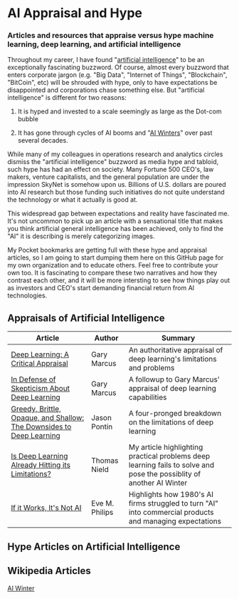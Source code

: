 # AI Appraisal and Hype

### Articles and resources that appraise versus hype machine learning, deep learning, and artificial intelligence

Throughout my career, I have found "[artificial intelligence](https://en.wikipedia.org/wiki/Artificial_intelligence)" to be an exceptionally fascinating buzzword. Of course, almost every buzzword that enters corporate jargon (e.g. "Big Data", "Internet of Things", "Blockchain", "BitCoin", etc) will be shrouded with hype, only to have expectations be disappointed and corporations chase something else. But "artificial intelligence" is different for two reasons: 

1) It is hyped and invested to a scale seemingly as large as the Dot-com bubble 

2) It has gone through cycles of AI booms and "[AI Winters](https://en.wikipedia.org/wiki/AI_winter)" over past several decades. 

While many of my colleagues in operations research and analytics circles dismiss the "artificial intelligence" buzzword as media hype and  tabloid, such hype has had an effect on society. Many Fortune 500 CEO's, law makers, venture capitalists, and the general population are under the impression SkyNet is somehow upon us. Billions of U.S. dollars are poured into AI research but those funding such initiatives do not quite understand the technology or what it actually is good at. 

This widespread gap between expectations and reality have fascinated me. It's not uncommon to pick up an article with a sensational title that makes you think artificial general intelligence has been achieved, only to find the "AI" it is describing is merely categorizing images. 

My Pocket bookmarks are getting full with these hype and appraisal articles, so I am going to start dumping them here on this GitHub page for my own organization and to educate others. Feel free to contribute your own too.  It is fascinating to compare these two narratives and how they contrast each other, and it will be more intersting to see how things play out as investors and CEO's start demanding financial return from AI technologies. 


## Appraisals of Artificial Intelligence 

|Article|Author|Summary|
|---|---|---|
|[Deep Learning: A Critical Appraisal](https://arxiv.org/ftp/arxiv/papers/1801/1801.00631.pdf)|Gary Marcus|An authoritative appraisal of deep learning's limitations and problems|
|[In Defense of Skepticism About Deep Learning](https://medium.com/@GaryMarcus/in-defense-of-skepticism-about-deep-learning-6e8bfd5ae0f1)|Gary Marcus|A followup to Gary Marcus' appraisal of deep learning capabilities|
|[Greedy, Brittle, Opaque, and Shallow: The Downsides to Deep Learning](https://www.wired.com/story/greedy-brittle-opaque-and-shallow-the-downsides-to-deep-learning/)|Jason Pontin|A four-pronged breakdown on the limitations of deep learning|
|[Is Deep Learning Already Hitting its Limitations?](https://towardsdatascience.com/is-deep-learning-already-hitting-its-limitations-c81826082ac3)|Thomas Nield|My article highlighting practical problems deep learning fails to solve and pose the possiblity of another AI Winter|
|[If it Works, It's Not AI](http://dspace.mit.edu/bitstream/handle/1721.1/80558/43557450-MIT.pdf?sequence=2)|Eve M. Philips|Highlights how 1980's AI firms struggled to turn "AI" into commercial products and managing expectations|


## Hype Articles on Artificial Intelligence


## Wikipedia Articles

[AI Winter](https://en.wikipedia.org/wiki/AI_winter) 
